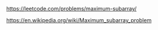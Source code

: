 https://leetcode.com/problems/maximum-subarray/

https://en.wikipedia.org/wiki/Maximum_subarray_problem
